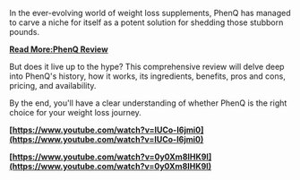 
In the ever-evolving world of weight loss supplements, PhenQ has managed to carve a niche for itself as a potent solution for shedding those stubborn pounds.

**[Read More:PhenQ Review](https://www.youtube.com/watch?v=QIiHor-S-rY)**

But does it live up to the hype? This comprehensive review will delve deep into PhenQ's history, how it works, its ingredients, benefits, pros and cons, pricing, and availability.

By the end, you'll have a clear understanding of whether PhenQ is the right choice for your weight loss journey.

**[https://www.youtube.com/watch?v=IUCo-I6jmi0](https://www.youtube.com/watch?v=IUCo-I6jmi0)**

**[https://www.youtube.com/watch?v=0y0Xm8IHK9I](https://www.youtube.com/watch?v=0y0Xm8IHK9I)**
